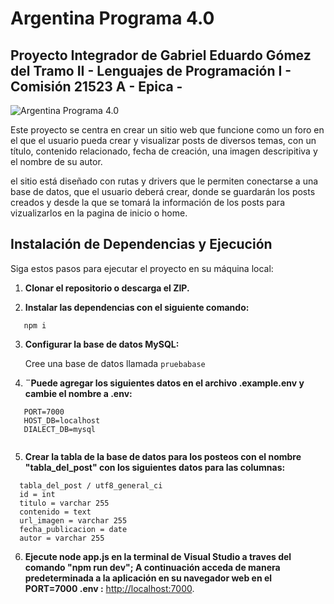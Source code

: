 # Argentina Programa 4.0

## Proyecto Integrador de Gabriel Eduardo Gómez del Tramo II - Lenguajes de Programación I - Comisión 21523 A - Epica -

![Argentina Programa 4.0](https://fmn.unsl.edu.ar/wp-content/uploads/2023/05/banner-ok-argentina-programa.jpg)

Este proyecto se centra en crear un sitio web que funcione como un foro en el que el usuario pueda crear y visualizar posts de diversos temas, con un título, contenido relacionado, fecha de creación, una imagen descripitiva y el nombre de su autor.

el sitio está diseñado con rutas y drivers que le permiten conectarse a una base de datos, que el usuario deberá crear, donde se guardarán los posts creados y desde la que se tomará la información de los posts para vizualizarlos en la pagina de inicio o home.

## Instalación de Dependencias y Ejecución

Siga estos pasos para ejecutar el proyecto en su máquina local:

1. **Clonar el repositorio o descarga el ZIP.**

2. **Instalar las dependencias con el siguiente comando:**
```
   npm i
```

3. **Configurar la base de datos MySQL:** 

   Cree una base de datos llamada `pruebabase` 

4. **¨Puede agregar los siguientes datos en el archivo .example.env y cambie el nombre a .env:**
```
   PORT=7000
   HOST_DB=localhost
   DIALECT_DB=mysql
   
```
5. **Crear la tabla de la base de datos para los posteos con el nombre "tabla_del_post" con los siguientes datos para las columnas:**
   
 ```
   tabla_del_post / utf8_general_ci
   id = int
   titulo = varchar 255
   contenido = text
   url_imagen = varchar 255
   fecha_publicacion = date 
   autor = varchar 255  
```
6. **Ejecute node app.js en la terminal de Visual Studio a traves del comando "npm run dev"; A continuación acceda de manera predeterminada a la aplicación en su navegador web en el PORT=7000 .env :**
[http://localhost:7000](http://localhost:7000).

 





